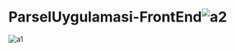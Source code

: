 # ParselUygulamasi-FrontEnd![a2](https://user-images.githubusercontent.com/61352669/189591908-5e95fb66-0db7-4c44-84f4-93dc3c8c9b0f.png)
![a1](https://user-images.githubusercontent.com/61352669/189591913-311e0a98-c032-4aeb-be83-b6e8c3bbf513.png)
